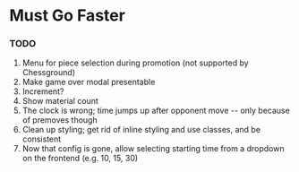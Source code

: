 # Must Go Faster

### TODO

1. Menu for piece selection during promotion (not supported by Chessground)
2. Make game over modal presentable
3. Increment?
4. Show material count
5. The clock is wrong; time jumps up after opponent move -- only because of premoves though
6. Clean up styling; get rid of inline styling and use classes, and be consistent
7. Now that config is gone, allow selecting starting time from a dropdown on the frontend (e.g. 10, 15, 30)